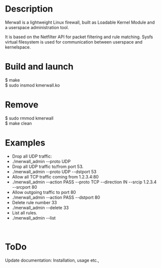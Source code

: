 # Description
Merwall is a lightweight Linux firewall, built as Loadable Kernel Module and a userspace administration tool.<br/>

It is based on the Netfilter API for packet filtering and rule matching. Sysfs virtual filesystem is used for communication between userspace and kernelspace.

# Build and launch
$ make<br/>
$ sudo insmod kmerwall.ko

# Remove
$ sudo rmmod kmerwall<br/>
$ make clean

# Examples

* Drop all UDP traffic:
 * ./merwall_admin --proto UDP
* Drop all UDP traffic to/from port 53.
 * ./merwall_admin --proto UDP --dstport 53
* Allow all TCP traffic coming from 1.2.3.4:80
 * ./merwall_admin --action PASS --proto TCP --direction IN --srcip 1.2.3.4 --srcport 80
* Allow outgoing traffic to port 80
 * ./merwall_admin --action PASS --dstport 80
* Delete rule number 33
 * ./merwall_admin --delete 33
* List all rules.
 * ./merwall_admin --list
<br/>

# ToDo
Update documentation: Installation, usage etc.,<br/>
